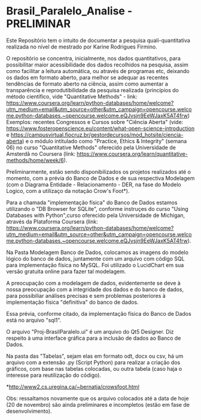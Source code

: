 # Brasil_Paralelo_Analise - PRELIMINAR

Este Repositório tem o intuito de documentar a pesquisa quali-quantitativa realizada no nível de mestrado por Karine Rodrigues Firmino.

O repositório se concentra, inicialmente, nos dados quantitativos, para possibilitar maior acessibilidade dos dados recolhidos na pesquisa, assim como facilitar a leitura automática, ou através de programas etc, deixando os dados em formato aberto, para melhor se adequar as recentes tendências de formato aberto na ciência, assim como aumentar a transparência e reprodutibilidade da pesquisa realizada (princípios do método científico,  vide "Quantitative Methods" - link: https://www.coursera.org/learn/python-databases/home/welcome?utm_medium=email&utm_source=other&utm_campaign=opencourse.welcome.python-databases.~opencourse.welcome.eQJvsjn9EeWJaxK5AT4frw) 
Exemplos: recentes Congressos e Cursos sobre "Ciência Aberta" (vide: https://www.fosteropenscience.eu/content/what-open-science-introduction e https://campusvirtual.fiocruz.br/gestordecursos/mod_hotsite/ciencia-aberta) e o módulo intitulado como "Practice, Ethics & Integrity" (semana 06) no curso "Quantitative Methods" oferecido pela Universidade de Amsterdã no Coursera (link: https://www.coursera.org/learn/quantitative-methods/home/week/6).

Preliminarmente, estão sendo disponibilizados os projetos realizados até o momento, com a prévia do Banco de Dados e de sua respectiva Modelagem (com o Diagrama Entidade - Relacionamento - DER, na fase do Modelo Logico, com a utilizaço da notação Crow's Foot*).

Para  a chamada "implementação física" do Banco de Dados estamos utilizando o "DB Browser for SQLite", conforme instruçes do curso "Using Databases with Python",curso oferecido pela Universidade de Michigan, através da Plataforma Coursera (link: https://www.coursera.org/learn/python-databases/home/welcome?utm_medium=email&utm_source=other&utm_campaign=opencourse.welcome.python-databases.~opencourse.welcome.eQJvsjn9EeWJaxK5AT4frw).

Na Pasta Modelagem Banco de Dados, colocamos as imagens do modelo lógico do banco de dados, juntamente com um arquivo com código SQL para implementação física no MySQL. Foi utilizado o LucidChart em sua versão gratuita online para fazer tal modelagem.

A preocupação com a modelagem de dados, evidentemente se deve à nossa preocupação com a integridade dos dados e do banco de dados, para possibiliar análises precisas e sem problemas posteriores à implementação física "definitiva" do banco de dados. 

Essa prévia, conforme citado, da implementação física do Banco de Dados está no arquivo "sql1".

O arquivo "Proj-BrasilParalelo.ui" é um arquivo do Qt5 Designer. Diz respeito à uma interface gráfica para a inclusão de dados ao Banco de Dados. 

Na pasta das "Tabelas", sejam elas em formato odt, docx ou csv, há um arquivo com a extensão .py (Script Python) para realizar a criação dos gráficos, com base nas tabelas colocadas, ou outra tabela (caso haja o interesse para reutilização do código). 

*http://www2.cs.uregina.ca/~bernatja/crowsfoot.html

Obs: ressaltamos novamente que os arquivo colocados até a data de hoje (20 de novembro) são ainda preliminares e incompletos (estão em fase de desenvolvimento). 



